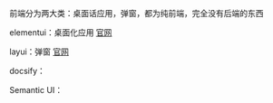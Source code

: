 前端分为两大类：桌面话应用，弹窗，都为纯前端，完全没有后端的东西

elementui：桌面化应用
[官网](https://element.eleme.cn/#/zh-CN)

layui：弹窗
[官网](https://www.layui.com/)

docsify：

Semantic UI：